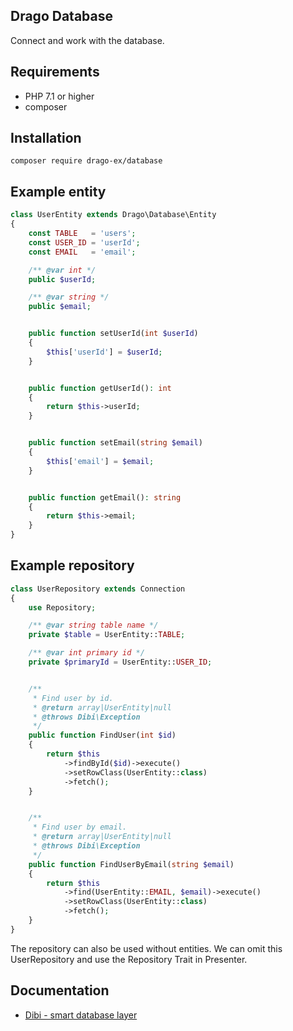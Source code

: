 ## Drago Database

Connect and work with the database.

## Requirements

- PHP 7.1 or higher
- composer

## Installation

```
composer require drago-ex/database
```

## Example entity

```php
class UserEntity extends Drago\Database\Entity
{
	const TABLE   = 'users';
	const USER_ID = 'userId';
	const EMAIL   = 'email';

	/** @var int */
	public $userId;

	/** @var string */
	public $email;


	public function setUserId(int $userId)
	{
		$this['userId'] = $userId;
	}


	public function getUserId(): int
	{
		return $this->userId;
	}


	public function setEmail(string $email)
	{
		$this['email'] = $email;
	}


	public function getEmail(): string
	{
		return $this->email;
	}
}

```

## Example repository

```php
class UserRepository extends Connection
{
	use Repository;

	/** @var string table name */
	private $table = UserEntity::TABLE;

	/** @var int primary id */
	private $primaryId = UserEntity::USER_ID;


	/**
	 * Find user by id.
	 * @return array|UserEntity|null
	 * @throws Dibi\Exception
	 */
	public function FindUser(int $id)
	{
		return $this
			->findById($id)->execute()
			->setRowClass(UserEntity::class)
			->fetch();
	}


	/**
	 * Find user by email.
	 * @return array|UserEntity|null
	 * @throws Dibi\Exception
	 */
	public function FindUserByEmail(string $email)
	{
		return $this
			->find(UserEntity::EMAIL, $email)->execute()
			->setRowClass(UserEntity::class)
			->fetch();
	}
}

```

The repository can also be used without entities. We can omit this UserRepository
and use the Repository Trait in Presenter.

## Documentation
- [Dibi - smart database layer](https://github.com/dg/dibi)
